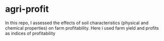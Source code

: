 # agri-profit
In this repo, I assessed the effects of soil  characteristics (physical and chemical properties) on farm profitability.
Here i used farm yield and profits as indices of profitability
